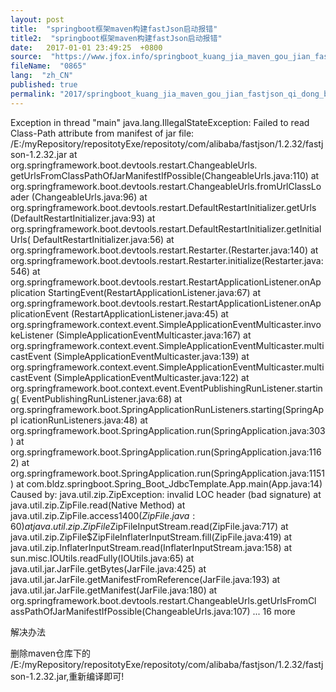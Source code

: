 ```yaml
---
layout: post
title:  "springboot框架maven构建fastJson启动报错"
title2:  "springboot框架maven构建fastJson启动报错"
date:   2017-01-01 23:49:25  +0800
source:  "https://www.jfox.info/springboot_kuang_jia_maven_gou_jian_fastjson_qi_dong_bao_cuo.html"
fileName:  "0865"
lang:  "zh_CN"
published: true
permalink: "2017/springboot_kuang_jia_maven_gou_jian_fastjson_qi_dong_bao_cuo.html"
---
```


Exception in thread "main" java.lang.IllegalStateException: Failed to read Class-Path 
    attribute from manifest of jar file:
    /E:/myRepository/repositotyExe/repositoty/com/alibaba/fastjson/1.2.32/fastjson-1.2.32.jar
    at org.springframework.boot.devtools.restart.ChangeableUrls.
    getUrlsFromClassPathOfJarManifestIfPossible(ChangeableUrls.java:110)
    at org.springframework.boot.devtools.restart.ChangeableUrls.fromUrlClassLoader
    (ChangeableUrls.java:96)
    at org.springframework.boot.devtools.restart.DefaultRestartInitializer.getUrls
    (DefaultRestartInitializer.java:93)
    at org.springframework.boot.devtools.restart.DefaultRestartInitializer.getInitialUrls(
    DefaultRestartInitializer.java:56)
    at org.springframework.boot.devtools.restart.Restarter.<init>(Restarter.java:140)
    at org.springframework.boot.devtools.restart.Restarter.initialize(Restarter.java:546)
    at org.springframework.boot.devtools.restart.RestartApplicationListener.onApplication
    StartingEvent(RestartApplicationListener.java:67)
    at org.springframework.boot.devtools.restart.RestartApplicationListener.onApplicationEvent
    (RestartApplicationListener.java:45)
    at org.springframework.context.event.SimpleApplicationEventMulticaster.invokeListener
    (SimpleApplicationEventMulticaster.java:167)
    at org.springframework.context.event.SimpleApplicationEventMulticaster.multicastEvent
    (SimpleApplicationEventMulticaster.java:139)
    at org.springframework.context.event.SimpleApplicationEventMulticaster.multicastEvent
    (SimpleApplicationEventMulticaster.java:122)
    at org.springframework.boot.context.event.EventPublishingRunListener.starting(
    EventPublishingRunListener.java:68)
    at org.springframework.boot.SpringApplicationRunListeners.starting(SpringAppl
    icationRunListeners.java:48)
    at org.springframework.boot.SpringApplication.run(SpringApplication.java:303)
    at org.springframework.boot.SpringApplication.run(SpringApplication.java:1162)
    at org.springframework.boot.SpringApplication.run(SpringApplication.java:1151)
    at com.bldz.springboot.Spring_Boot_JdbcTemplate.App.main(App.java:14)
    Caused by: java.util.zip.ZipException: invalid LOC header (bad signature)
    	at java.util.zip.ZipFile.read(Native Method)
    	at java.util.zip.ZipFile.access$1400(ZipFile.java:60)
    	at java.util.zip.ZipFile$ZipFileInputStream.read(ZipFile.java:717)
    	at java.util.zip.ZipFile$ZipFileInflaterInputStream.fill(ZipFile.java:419)
    	at java.util.zip.InflaterInputStream.read(InflaterInputStream.java:158)
    	at sun.misc.IOUtils.readFully(IOUtils.java:65)
    	at java.util.jar.JarFile.getBytes(JarFile.java:425)
    	at java.util.jar.JarFile.getManifestFromReference(JarFile.java:193)
    	at java.util.jar.JarFile.getManifest(JarFile.java:180)
    	at org.springframework.boot.devtools.restart.ChangeableUrls.getUrlsFromCl
    assPathOfJarManifestIfPossible(ChangeableUrls.java:107)
    	... 16 more

 解决办法 

 删除maven仓库下的 /E:/myRepository/repositotyExe/repositoty/com/alibaba/fastjson/1.2.32/fastjson-1.2.32.jar,重新编译即可!
